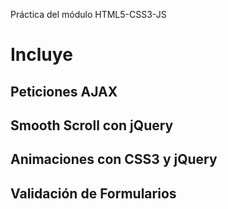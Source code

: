 Práctica del módulo HTML5-CSS3-JS

# Incluye

## Peticiones AJAX

## Smooth Scroll con jQuery

## Animaciones con CSS3 y jQuery

## Validación de Formularios
